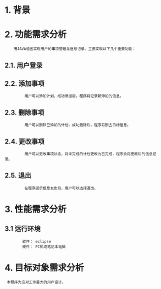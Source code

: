 # 1.  背景		

# 2.  功能需求分析		 
        用JAVA语言实现用户的事项管理与信息记录。主要实现以下几个重要功能：		
## 2.1.  用户登录		
## 2.2.  添加事项		
             用户可以添加计划，成功添加后，程序将记录新添加的信息。		
## 2.3.  删除事项		
             用户可以删除已添加的计划，成功删除后，程序将删去目标信息。		
## 2.4.  更改事项		
             用户可以更改事项状态，将未完成的计划更改为已完成，程序会将更改后的信息记录。		
## 2.5.  退出		
             在程序提示信息发出后，用户可以选择退出。		

# 3.  性能需求分析		
## 3.1  运行环境		
            软件： eclipse		
            硬件： PC机或笔记本电脑		

# 4.  目标对象需求分析		
     本程序为应对工作量大的用户设计。		